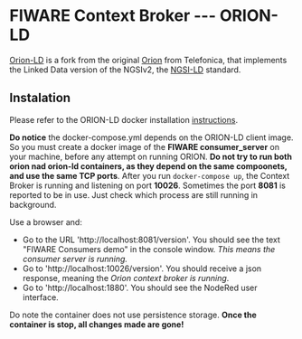 # FIWARE Context Broker --- ORION-LD
[Orion-LD](https://github.com/FIWARE/context.Orion-LD) is a fork from the original [Orion](https://github.com/telefonicaid/fiware-orion) from Telefonica, that implements the Linked Data version of the NGSIv2, the [NGSI-LD](https://www.etsi.org/deliver/etsi_gs/CIM/001_099/009/01.01.01_60/gs_cim009v010101p.pdf) standard.

## Instalation

Please refer to the ORION-LD docker installation [instructions](
https://hub.docker.com/r/fiware/orion-ld/).

**Do notice** the docker-compose.yml depends on the ORION-LD client image. So you must create a docker image of the **FIWARE consumer_server** on your machine, before any attempt on running ORION. **Do not try to run both orion nad orion-ld containers, as they depend on the same compoonets, and use the same TCP ports**.
After you run `docker-compose up`, the Context Broker is running and listening on port **10026**. Sometimes the port **8081** is reported to be in use. Just check which process are still running in background.

Use a browser and:
- Go to the URL 'http://localhost:8081/version'. You should see the text "FIWARE Consumers demo" in the console window. *This means the consumer server is running.* 
- Go to 'http://localhost:10026/version'. You should receive a json response, meaning the *Orion context broker is running*.
- Go to 'http://localhost:1880'. You should see the NodeRed user interface.

Do note the container does not use persistence storage. **Once the container is stop, all changes made are gone!**